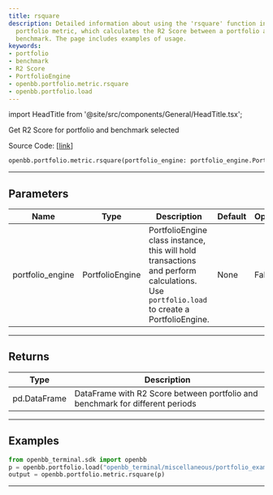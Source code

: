 ```yaml
---
title: rsquare
description: Detailed information about using the 'rsquare' function in the 'openbb'
  portfolio metric, which calculates the R2 Score between a portfolio and a selected
  benchmark. The page includes examples of usage.
keywords:
- portfolio
- benchmark
- R2 Score
- PortfolioEngine
- openbb.portfolio.metric.rsquare
- openbb.portfolio.load
---
```


import HeadTitle from '@site/src/components/General/HeadTitle.tsx';

<HeadTitle title="portfolio.metric.rsquare - Reference | OpenBB SDK Docs" />

Get R2 Score for portfolio and benchmark selected

Source Code: [[link](https://github.com/OpenBB-finance/OpenBBTerminal/tree/main/openbb_terminal/portfolio/portfolio_model.py#L947)]

```python
openbb.portfolio.metric.rsquare(portfolio_engine: portfolio_engine.PortfolioEngine)
```

---

## Parameters

| Name | Type | Description | Default | Optional |
| ---- | ---- | ----------- | ------- | -------- |
| portfolio_engine | PortfolioEngine | PortfolioEngine class instance, this will hold transactions and perform calculations.<br/>Use `portfolio.load` to create a PortfolioEngine. | None | False |


---

## Returns

| Type | Description |
| ---- | ----------- |
| pd.DataFrame | DataFrame with R2 Score between portfolio and benchmark for different periods |
---

## Examples

```python
from openbb_terminal.sdk import openbb
p = openbb.portfolio.load("openbb_terminal/miscellaneous/portfolio_examples/holdings/example.csv")
output = openbb.portfolio.metric.rsquare(p)
```

---
